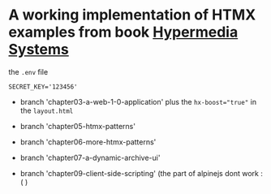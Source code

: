 # A working implementation of HTMX examples from book [Hypermedia Systems](https://hypermedia.systems/book/contents/)

the `.env` file

```
SECRET_KEY='123456'
```

* branch 'chapter03-a-web-1-0-application' plus the `hx-boost="true"` in the `layout.html`

* branch 'chapter05-htmx-patterns'

* branch 'chapter06-more-htmx-patterns'

* branch 'chapter07-a-dynamic-archive-ui'

* branch 'chapter09-client-side-scripting' (the part of alpinejs dont work :( )
